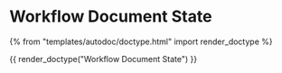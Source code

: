 # Workflow Document State

{% from "templates/autodoc/doctype.html" import render_doctype %}

{{ render_doctype("Workflow Document State") }}

<!-- jinja --><!-- static -->
